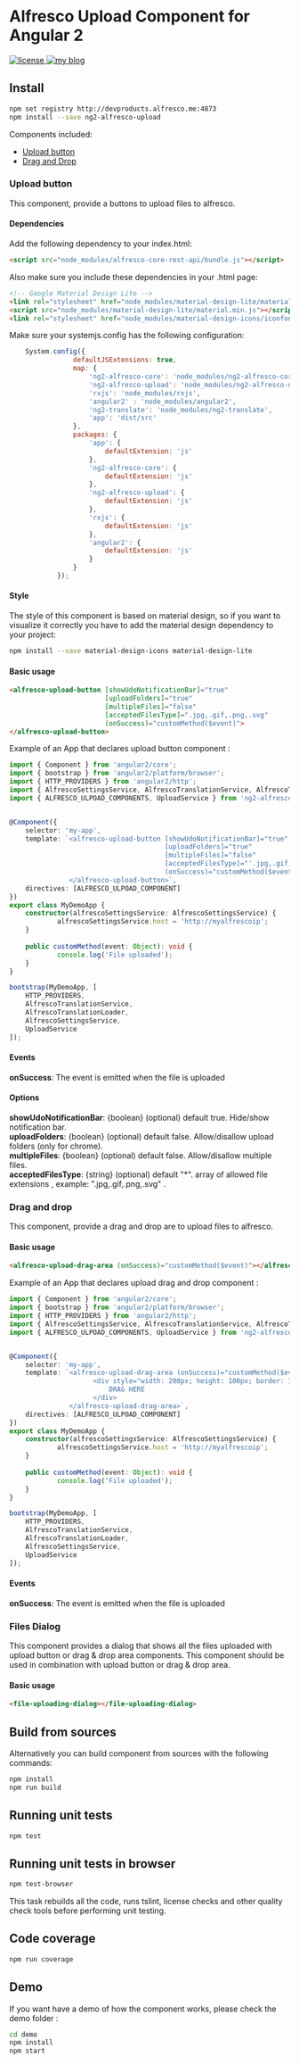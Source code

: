 # Alfresco Upload Component for Angular 2
<p>
  <a href='https://raw.githubusercontent.com/Alfresco/dev-platform-webcomponents/master/ng2-components/ng2-alfresco-upload/LICENSE'>
     <img src='https://img.shields.io/hexpm/l/plug.svg' alt='license' />
  </a>
  <a href='https://www.alfresco.com/'>
     <img src='https://img.shields.io/badge/style-component-green.svg?label=alfresco' alt='my blog' />
  </a>
</p>

## Install


```sh
npm set registry http://devproducts.alfresco.me:4873
npm install --save ng2-alfresco-upload
```

Components included:

- [Upload button](#upload-button)
- [Drag and Drop](#drag-and-drop)

### Upload button
This component, provide a buttons to upload files to alfresco.

#### Dependencies

Add the following dependency to your index.html:

```html
<script src="node_modules/alfresco-core-rest-api/bundle.js"></script>
```

Also make sure you include these dependencies in your .html page:

```html
<!-- Google Material Design Lite -->
<link rel="stylesheet" href="node_modules/material-design-lite/material.min.css">
<script src="node_modules/material-design-lite/material.min.js"></script>
<link rel="stylesheet" href="node_modules/material-design-icons/iconfont/material-icons.css">
```

Make sure your systemjs.config has the following configuration:

```javascript
    System.config({
                defaultJSExtensions: true,
                map: {
                    'ng2-alfresco-core': 'node_modules/ng2-alfresco-core',
                    'ng2-alfresco-upload': 'node_modules/ng2-alfresco-upload',
                    'rxjs': 'node_modules/rxjs',
                    'angular2' : 'node_modules/angular2',
                    'ng2-translate': 'node_modules/ng2-translate',
                    'app': 'dist/src'
                },
                packages: {
                    'app': {
                        defaultExtension: 'js'
                    },
                    'ng2-alfresco-core': {
                        defaultExtension: 'js'
                    },
                    'ng2-alfresco-upload': {
                        defaultExtension: 'js'
                    },
                    'rxjs': {
                        defaultExtension: 'js'
                    },
                    'angular2': {
                        defaultExtension: 'js'
                    }
                }
            });
```

#### Style
The style of this component is based on material design, so if you want to visualize it correctly you have to add the material
design dependency to your project:

```sh
npm install --save material-design-icons material-design-lite
```

#### Basic usage


```html
<alfresco-upload-button [showUdoNotificationBar]="true"
                        [uploadFolders]="true"
                        [multipleFiles]="false"
                        [acceptedFilesType]=".jpg,.gif,.png,.svg"
                        (onSuccess)="customMethod($event)">
</alfresco-upload-button>
```

Example of an App that declares upload button component :

```ts
import { Component } from 'angular2/core';
import { bootstrap } from 'angular2/platform/browser';
import { HTTP_PROVIDERS } from 'angular2/http';
import { AlfrescoSettingsService, AlfrescoTranslationService, AlfrescoTranslationLoader } from 'ng2-alfresco-core/dist/ng2-alfresco-core';
import { ALFRESCO_ULPOAD_COMPONENTS, UploadService } from 'ng2-alfresco-upload/dist/ng2-alfresco-upload';


@Component({
    selector: 'my-app',
    template: `<alfresco-upload-button [showUdoNotificationBar]="true"
                                       [uploadFolders]="true"
                                       [multipleFiles]="false"
                                       [acceptedFilesType]="'.jpg,.gif,.png,.svg'"
                                       (onSuccess)="customMethod($event)">
               </alfresco-upload-button>`,
    directives: [ALFRESCO_ULPOAD_COMPONENT]
})
export class MyDemoApp {
    constructor(alfrescoSettingsService: AlfrescoSettingsService) {
            alfrescoSettingsService.host = 'http://myalfrescoip';
    }
    
    public customMethod(event: Object): void {
            console.log('File uploaded');
    }
}

bootstrap(MyDemoApp, [
    HTTP_PROVIDERS,
    AlfrescoTranslationService,
    AlfrescoTranslationLoader,
    AlfrescoSettingsService,
    UploadService
]);
```
#### Events
**onSuccess**: The event is emitted when the file is uploaded<br />

#### Options

**showUdoNotificationBar**: {boolean} (optional) default true. Hide/show notification bar.<br />
**uploadFolders**: {boolean} (optional) default false. Allow/disallow upload folders (only for chrome).<br />
**multipleFiles**: {boolean} (optional) default false. Allow/disallow multiple files.<br />
**acceptedFilesType**: {string} (optional) default "*". array of allowed file extensions , example: ".jpg,.gif,.png,.svg" .<br />

### Drag and drop
This component, provide a drag and drop are to upload files to alfresco.

#### Basic usage

```html
<alfresco-upload-drag-area (onSuccess)="customMethod($event)"></alfresco-upload-drag-area>
```

Example of an App that declares upload drag and drop component :

```ts
import { Component } from 'angular2/core';
import { bootstrap } from 'angular2/platform/browser';
import { HTTP_PROVIDERS } from 'angular2/http';
import { AlfrescoSettingsService, AlfrescoTranslationService, AlfrescoTranslationLoader } from 'ng2-alfresco-core/dist/ng2-alfresco-core';
import { ALFRESCO_ULPOAD_COMPONENTS, UploadService } from 'ng2-alfresco-upload/dist/ng2-alfresco-upload';


@Component({
    selector: 'my-app',
    template: `<alfresco-upload-drag-area (onSuccess)="customMethod($event)" >
                     <div style="width: 200px; height: 100px; border: 1px solid #888888">
                         DRAG HERE
                     </div>
               </alfresco-upload-drag-area>`,
    directives: [ALFRESCO_ULPOAD_COMPONENT]
})
export class MyDemoApp {
    constructor(alfrescoSettingsService: AlfrescoSettingsService) {
            alfrescoSettingsService.host = 'http://myalfrescoip';
    }
    
    public customMethod(event: Object): void {
            console.log('File uploaded');
    }
}

bootstrap(MyDemoApp, [
    HTTP_PROVIDERS,
    AlfrescoTranslationService,
    AlfrescoTranslationLoader,
    AlfrescoSettingsService,
    UploadService
]);
```
#### Events
**onSuccess**: The event is emitted when the file is uploaded<br />

### Files Dialog
This component provides a dialog that shows all the files uploaded 
with upload button or drag & drop area components. This component should
 be used in combination with upload button or drag & drop area.

#### Basic usage

```html
<file-uploading-dialog></file-uploading-dialog>
```

## Build from sources
Alternatively you can build component from sources with the following commands:


```sh
npm install
npm run build
```

## Running unit tests

```sh
npm test
```

## Running unit tests in browser

```sh
npm test-browser
```

This task rebuilds all the code, runs tslint, license checks and other quality check tools 
before performing unit testing. 

## Code coverage

```sh
npm run coverage
```

## Demo

If you want have a demo of how the component works, please check the demo folder :

```sh
cd demo
npm install
npm start
```
